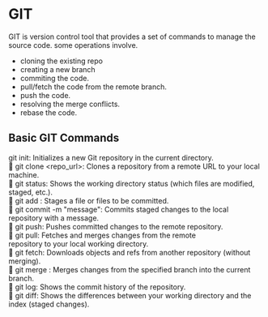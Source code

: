 # GIT
GIT is version control tool that provides a set of commands to manage the source code. 
some operations involve. 
  * cloning the existing repo
  * creating a new branch
  * commiting the code.
  * pull/fetch the code from the remote branch.
  * push the code.
  * resolving the merge conflicts.
  * rebase the code. 


## Basic GIT Commands <br>
git init: Initializes a new Git repository in the current 
directory. <br>
 git clone <repo_url>: Clones a repository from a remote 
URL to your local machine. <br>
 git status: Shows the working directory status (which files are 
modified, staged, etc.). <br>
 git add : Stages a file or files to be committed. <br>
 git commit -m "message": Commits staged changes to the 
local repository with a message. <br>
 git push: Pushes committed changes to the remote repository. <br>
 git pull: Fetches and merges changes from the remote <br>
repository to your local working directory. <br>
 git fetch: Downloads objects and refs from another repository 
(without merging). <br>
 git merge : Merges changes from the specified branch into the 
current branch. <br>
 git log: Shows the commit history of the repository. <br>
 git diff: Shows the differences between your working 
directory and the index (staged changes). <br>
